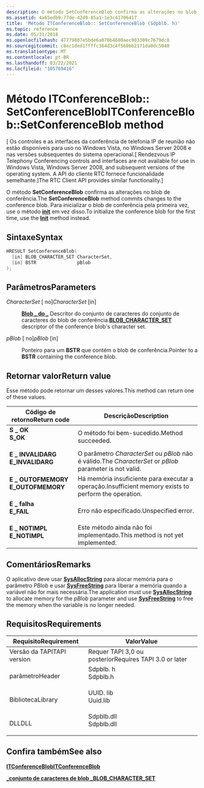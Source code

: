 ```yaml
---
description: O método SetConferenceBlob confirma as alterações no blob de conferência. Para inicializar o blob de conferência pela primeira vez, use o método Init em vez disso.
ms.assetid: 4a65edb9-77de-42d9-85a1-1e3c41706417
title: 'Método ITConferenceBlob:: SetConferenceBlob (Sdpblb. h)'
ms.topic: reference
ms.date: 05/31/2018
ms.openlocfilehash: 47779807e5bde6a070b4600aec903309c7679dc8
ms.sourcegitcommit: c8ec1ded1ffffc364d3c4f560bb2171da0dc5040
ms.translationtype: MT
ms.contentlocale: pt-BR
ms.lasthandoff: 03/22/2021
ms.locfileid: "105769416"
---
```

# <a name="itconferenceblobsetconferenceblob-method"></a><span data-ttu-id="1d165-104">Método ITConferenceBlob:: SetConferenceBlob</span><span class="sxs-lookup"><span data-stu-id="1d165-104">ITConferenceBlob::SetConferenceBlob method</span></span>

<span data-ttu-id="1d165-105">\[ Os controles e as interfaces da conferência de telefonia IP de reunião não estão disponíveis para uso no Windows Vista, no Windows Server 2008 e nas versões subsequentes do sistema operacional.</span><span class="sxs-lookup"><span data-stu-id="1d165-105">\[ Rendezvous IP Telephony Conferencing controls and interfaces are not available for use in Windows Vista, Windows Server 2008, and subsequent versions of the operating system.</span></span> <span data-ttu-id="1d165-106">A API do cliente RTC fornece funcionalidade semelhante.\]</span><span class="sxs-lookup"><span data-stu-id="1d165-106">The RTC Client API provides similar functionality.\]</span></span>

<span data-ttu-id="1d165-107">O método **SetConferenceBlob** confirma as alterações no blob de conferência.</span><span class="sxs-lookup"><span data-stu-id="1d165-107">The **SetConferenceBlob** method commits changes to the conference blob.</span></span> <span data-ttu-id="1d165-108">Para inicializar o blob de conferência pela primeira vez, use o método [**init**](itconferenceblob-init.md) em vez disso.</span><span class="sxs-lookup"><span data-stu-id="1d165-108">To initialize the conference blob for the first time, use the [**Init**](itconferenceblob-init.md) method instead.</span></span>

## <a name="syntax"></a><span data-ttu-id="1d165-109">Sintaxe</span><span class="sxs-lookup"><span data-stu-id="1d165-109">Syntax</span></span>


```C++
HRESULT SetConferenceBlob(
  [in] BLOB_CHARACTER_SET CharacterSet,
  [in] BSTR               pBlob
);
```



## <a name="parameters"></a><span data-ttu-id="1d165-110">Parâmetros</span><span class="sxs-lookup"><span data-stu-id="1d165-110">Parameters</span></span>

<dl> <dt>

<span data-ttu-id="1d165-111">*CharacterSet* \[ no\]</span><span class="sxs-lookup"><span data-stu-id="1d165-111">*CharacterSet* \[in\]</span></span>
</dt> <dd>

<span data-ttu-id="1d165-112">[**Blob \_ do \_**](blob-character-set.md) Descritor do conjunto de caracteres do conjunto de caracteres do blob de conferência.</span><span class="sxs-lookup"><span data-stu-id="1d165-112">[**BLOB\_CHARACTER\_SET**](blob-character-set.md) descriptor of the conference blob's character set.</span></span>

</dd> <dt>

<span data-ttu-id="1d165-113">*pBlob* \[ no\]</span><span class="sxs-lookup"><span data-stu-id="1d165-113">*pBlob* \[in\]</span></span>
</dt> <dd>

<span data-ttu-id="1d165-114">Ponteiro para um **BSTR** que contém o blob de conferência.</span><span class="sxs-lookup"><span data-stu-id="1d165-114">Pointer to a **BSTR** containing the conference blob.</span></span>

</dd> </dl>

## <a name="return-value"></a><span data-ttu-id="1d165-115">Retornar valor</span><span class="sxs-lookup"><span data-stu-id="1d165-115">Return value</span></span>

<span data-ttu-id="1d165-116">Esse método pode retornar um desses valores.</span><span class="sxs-lookup"><span data-stu-id="1d165-116">This method can return one of these values.</span></span>



| <span data-ttu-id="1d165-117">Código de retorno</span><span class="sxs-lookup"><span data-stu-id="1d165-117">Return code</span></span>                                                                                   | <span data-ttu-id="1d165-118">Descrição</span><span class="sxs-lookup"><span data-stu-id="1d165-118">Description</span></span>                                                      |
|-----------------------------------------------------------------------------------------------|------------------------------------------------------------------|
| <dl> <span data-ttu-id="1d165-119"><dt>**S \_ OK**</dt></span><span class="sxs-lookup"><span data-stu-id="1d165-119"><dt>**S\_OK**</dt></span></span> </dl>          | <span data-ttu-id="1d165-120">O método foi bem-sucedido.</span><span class="sxs-lookup"><span data-stu-id="1d165-120">Method succeeded.</span></span><br/>                                     |
| <dl> <span data-ttu-id="1d165-121"><dt>**E \_ INVALIDARG**</dt></span><span class="sxs-lookup"><span data-stu-id="1d165-121"><dt>**E\_INVALIDARG**</dt></span></span> </dl>  | <span data-ttu-id="1d165-122">O parâmetro *CharacterSet* ou *pBlob* não é válido.</span><span class="sxs-lookup"><span data-stu-id="1d165-122">The *CharacterSet* or *pBlob* parameter is not valid.</span></span><br/> |
| <dl> <span data-ttu-id="1d165-123"><dt>**E \_ OUTOFMEMORY**</dt></span><span class="sxs-lookup"><span data-stu-id="1d165-123"><dt>**E\_OUTOFMEMORY**</dt></span></span> </dl> | <span data-ttu-id="1d165-124">Há memória insuficiente para executar a operação.</span><span class="sxs-lookup"><span data-stu-id="1d165-124">Insufficient memory exists to perform the operation.</span></span><br/>  |
| <dl> <span data-ttu-id="1d165-125"><dt>**E \_ falha**</dt></span><span class="sxs-lookup"><span data-stu-id="1d165-125"><dt>**E\_FAIL**</dt></span></span> </dl>        | <span data-ttu-id="1d165-126">Erro não especificado.</span><span class="sxs-lookup"><span data-stu-id="1d165-126">Unspecified error.</span></span><br/>                                    |
| <dl> <span data-ttu-id="1d165-127"><dt>**E \_ NOTIMPL**</dt></span><span class="sxs-lookup"><span data-stu-id="1d165-127"><dt>**E\_NOTIMPL**</dt></span></span> </dl>     | <span data-ttu-id="1d165-128">Este método ainda não foi implementado.</span><span class="sxs-lookup"><span data-stu-id="1d165-128">This method is not yet implemented.</span></span><br/>                   |



 

## <a name="remarks"></a><span data-ttu-id="1d165-129">Comentários</span><span class="sxs-lookup"><span data-stu-id="1d165-129">Remarks</span></span>

<span data-ttu-id="1d165-130">O aplicativo deve usar [**SysAllocString**](/windows/win32/api/oleauto/nf-oleauto-sysallocstring) para alocar memória para o parâmetro *PBlob* e usar [**SysFreeString**](/windows/win32/api/oleauto/nf-oleauto-sysfreestring) para liberar a memória quando a variável não for mais necessária.</span><span class="sxs-lookup"><span data-stu-id="1d165-130">The application must use [**SysAllocString**](/windows/win32/api/oleauto/nf-oleauto-sysallocstring) to allocate memory for the *pBlob* parameter and use [**SysFreeString**](/windows/win32/api/oleauto/nf-oleauto-sysfreestring) to free the memory when the variable is no longer needed.</span></span>

## <a name="requirements"></a><span data-ttu-id="1d165-131">Requisitos</span><span class="sxs-lookup"><span data-stu-id="1d165-131">Requirements</span></span>



| <span data-ttu-id="1d165-132">Requisito</span><span class="sxs-lookup"><span data-stu-id="1d165-132">Requirement</span></span> | <span data-ttu-id="1d165-133">Valor</span><span class="sxs-lookup"><span data-stu-id="1d165-133">Value</span></span> |
|-------------------------|---------------------------------------------------------------------------------------|
| <span data-ttu-id="1d165-134">Versão da TAPI</span><span class="sxs-lookup"><span data-stu-id="1d165-134">TAPI version</span></span><br/> | <span data-ttu-id="1d165-135">Requer TAPI 3,0 ou posterior</span><span class="sxs-lookup"><span data-stu-id="1d165-135">Requires TAPI 3.0 or later</span></span><br/>                                                 |
| <span data-ttu-id="1d165-136">parâmetro</span><span class="sxs-lookup"><span data-stu-id="1d165-136">Header</span></span><br/>       | <dl> <span data-ttu-id="1d165-137"><dt>Sdpblb. h</dt></span><span class="sxs-lookup"><span data-stu-id="1d165-137"><dt>Sdpblb.h</dt></span></span> </dl>   |
| <span data-ttu-id="1d165-138">Biblioteca</span><span class="sxs-lookup"><span data-stu-id="1d165-138">Library</span></span><br/>      | <dl> <span data-ttu-id="1d165-139"><dt>UUID. lib</dt></span><span class="sxs-lookup"><span data-stu-id="1d165-139"><dt>Uuid.lib</dt></span></span> </dl>   |
| <span data-ttu-id="1d165-140">DLL</span><span class="sxs-lookup"><span data-stu-id="1d165-140">DLL</span></span><br/>          | <dl> <span data-ttu-id="1d165-141"><dt>Sdpblb.dll</dt></span><span class="sxs-lookup"><span data-stu-id="1d165-141"><dt>Sdpblb.dll</dt></span></span> </dl> |



## <a name="see-also"></a><span data-ttu-id="1d165-142">Confira também</span><span class="sxs-lookup"><span data-stu-id="1d165-142">See also</span></span>

<dl> <dt>

[<span data-ttu-id="1d165-143">**ITConferenceBlob**</span><span class="sxs-lookup"><span data-stu-id="1d165-143">**ITConferenceBlob**</span></span>](itconferenceblob.md)
</dt> <dt>

[<span data-ttu-id="1d165-144">**\_conjunto de caracteres de blob \_**</span><span class="sxs-lookup"><span data-stu-id="1d165-144">**BLOB\_CHARACTER\_SET**</span></span>](blob-character-set.md)
</dt> </dl>

 

